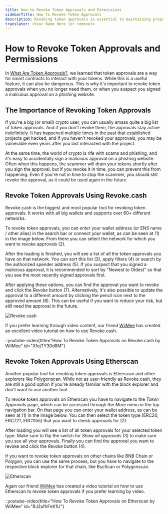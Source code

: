 ```yaml
---
title: How to Revoke Token Approvals and Permissions
sidebarTitle: How to Revoke Token Approvals
description: Revoking token approvals is essential to maintaining proper wallet hygiene. Learn how to revoke token approvals using Revoke.cash and other tools.
translator: <Your Name Here (or remove)>
---
```


# How to Revoke Token Approvals and Permissions

In [What Are Token Approvals?](/learn/approvals/what-are-token-approvals), we learned that token approvals are a way for smart contracts to interact with your tokens. While this is a useful feature, it can also be dangerous. This is why it's important to revoke token approvals when you no longer need them, or when you suspect you signed a malicious approval on a phishing website.

## The Importance of Revoking Token Approvals

If you're a big (or small) crypto user, you can usually amass quite a big list of token approvals. And if you don't revoke them, the approvals stay active indefinitely. It has happened multiple times in the past that established projects get hacked, and if you haven't revoked your approvals, you may be vulnerable even years after you last interacted with the project.

At the same time, the world of crypto is rife with scams and phishing, and it's easy to accidentally sign a malicious approval on a phishing website. Often when this happens, the scammer will drain your tokens shortly after you sign the approval, but if you revoke it in time, you can prevent this from happening. Even if you're not in time to stop the scammer, you should still revoke the approval, as it could be used again in the future.

## Revoke Token Approvals Using Revoke.cash

Revoke.cash is the biggest and most popular tool for revoking token approvals. It works with all big wallets and supports over 60+ different networks.

To revoke token approvals, you can enter your wallet address (or ENS name / other alias) in the search bar or connect your wallet, as can be seen at (1) in the image below. From there you can select the network for which you want to revoke approvals (2).

After the loading is finished, you will see a list of all the token approvals you have on that network. You can sort this list (3), apply filters (4) or search by the authorized spender address (5). If you suspect that you signed a malicious approval, it is recommended to sort by "Newest to Oldest" so that you see the most recently signed approvals first.

After applying these options, you can find the approval you want to revoke and click the _Revoke_ button (7). Alternatively, it's also possible to update the approval to a different amount by clicking the pencil icon next to the approved amount (6). This can be useful if you want to reduce your risk, but still need the approval in the future.

![Revoke.cash](/assets/images/learn/approvals/how-to-revoke-token-approvals/revoke-cash.png)

If you prefer learning through video content, our friend [WiiMee](https://twitter.com/Wii_Mee) has created an excellent video tutorial on how to use Revoke.cash.

::youtube-video{title="How To Revoke Token Approvals on Revoke.cash by WiiMee" id="XfojTY30d8M"}

## Revoke Token Approvals Using Etherscan

Another popular tool for revoking token approvals is Etherscan and other explorers like Polygonscan. While not as user-friendly as Revoke.cash, they are still a good option if you're already familiar with the block explorer and don't want to use another tool.

To revoke token approvals on Etherscan you have to navigate to the _Token Approvals_ page, which can be accessed through the _More_ menu in the top navigation bar. On that page you can enter your wallet address, as can be seen at (1) in the image below. You can then select the token type (ERC20, ERC721, ERC1155) that you want to check approvals for (2).

After loading you will see a list of all token approvals for your selected token type. Make sure to flip the switch for _Show all approvals_ (3) to make sure you see all your approvals. Finally you can find the approval you want to revoke and click the _Revoke_ button (4).

If you want to revoke token approvals on other chains like BNB Chain or Polygon, you can use the same process, but you have to navigate to the respective block explorer for that chain, like BscScan or Polygonscan.

![Etherscan](/assets/images/learn/approvals/how-to-revoke-token-approvals/etherscan.png)

Again our friend [WiiMee](https://twitter.com/Wii_Mee) has created a video tutorial on how to use Etherscan to revoke token approvals if you prefer learning by video.

::youtube-video{title="How To Revoke Token Approvals on Etherscan by WiiMee" id="RJ2ufhFnK1U"}
